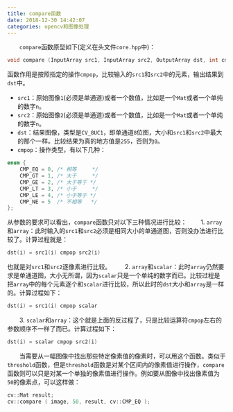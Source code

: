 ```yaml
---
title: compare函数
date: 2018-12-30 14:42:07
categories: opencv和图像处理
---
```

&emsp;&emsp;`compare`函数原型如下(定义在头文件`core.hpp`中)：

``` c
void compare (InputArray src1, InputArray src2, OutputArray dst, int cmpop);
```

函数作用是按照指定的操作`cmpop`，比较输入的`src1`和`src2`中的元素，输出结果到`dst`中。

- `src1`：原始图像`1`(必须是单通道)或者一个数值，比如是一个`Mat`或者一个单纯的数字`n`。
- `src2`：原始图像`2`(必须是单通道)或者一个数值，比如是一个`Mat`或者一个单纯的数字`n`。
- `dst`：结果图像，类型是`CV_8UC1`，即单通道`8`位图，大小和`src1`和`src2`中最大的那个一样。比较结果为真的地方值是`255`，否则为`0`。
- `cmpop`：操作类型，有以下几种：

``` c
enum {
    CMP_EQ = 0, /* 相等     */
    CMP_GT = 1, /* 大于     */
    CMP_GE = 2, /* 大于等于 */
    CMP_LT = 3, /* 小于     */
    CMP_LE = 4, /* 小于等于 */
    CMP_NE = 5  /* 不相等   */
};
```

从参数的要求可以看出，`compare`函数只对以下三种情况进行比较：
&emsp;&emsp;1. `array`和`array`：此时输入的`src1`和`src2`必须是相同大小的单通道图，否则没办法进行比较了。计算过程就是：

``` c
dst(i) = src1(i) cmpop src2(i)
```

也就是对`src1`和`src2`逐像素进行比较。
&emsp;&emsp;2. `array`和`scalar`：此时`array`仍然要求是单通道图，大小无所谓，因为`scalar`只是一个单纯的数字而已。比较过程是把`array`中的每个元素逐个和`scalar`进行比较，所以此时的`dst`大小和`array`是一样的。计算过程如下：

``` c
dst(i) = src1(i) cmpop scalar
```

&emsp;&emsp;3. `scalar`和`array`：这个就是上面的反过程了，只是比较运算符`cmpop`左右的参数顺序不一样了而已。计算过程如下：

``` c
dst(i) = scalar cmpop src2(i)
```

&emsp;&emsp;当需要从一幅图像中找出那些特定像素值的像素时，可以用这个函数。类似于`threshold`函数，但是`threshold`函数是对某个区间内的像素值进行操作，`compare`函数则可以只是对某一个单独的像素值进行操作。例如要从图像中找出像素值为`50`的像素点，可以这样做：

``` cpp
cv::Mat result;
cv::compare ( image, 50, result, cv::CMP_EQ );
```